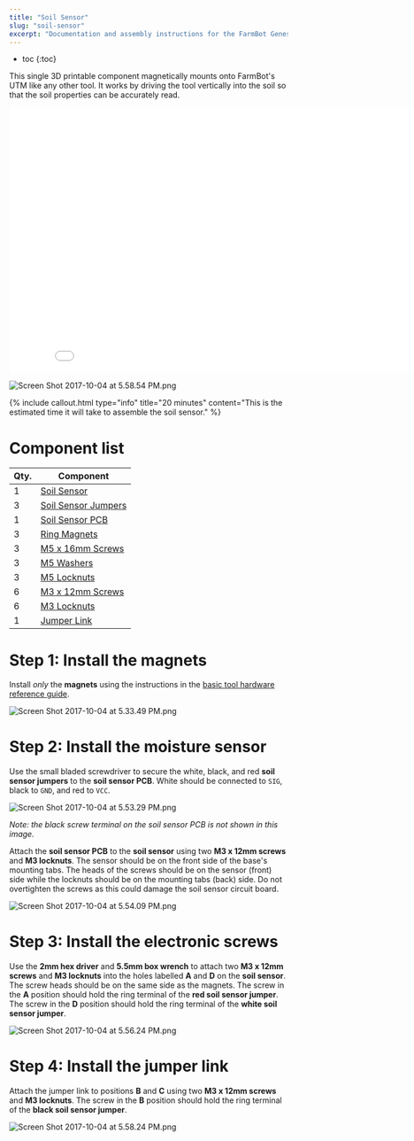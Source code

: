 ```yaml
---
title: "Soil Sensor"
slug: "soil-sensor"
excerpt: "Documentation and assembly instructions for the FarmBot Genesis soil sensor"
---
```


* toc
{:toc}

This single 3D printable component magnetically mounts onto FarmBot's UTM like any other tool. It works by driving the tool vertically into the soil so that the soil properties can be accurately read.

<iframe class="embedly-embed" src="//cdn.embedly.com/widgets/media.html?src=https%3A%2F%2Fwww.youtube.com%2Fembed%2Fp6CPnJoHf8E%3Ffeature%3Doembed&url=http%3A%2F%2Fwww.youtube.com%2Fwatch%3Fv%3Dp6CPnJoHf8E&image=https%3A%2F%2Fi.ytimg.com%2Fvi%2Fp6CPnJoHf8E%2Fhqdefault.jpg&key=02466f963b9b4bb8845a05b53d3235d7&type=text%2Fhtml&schema=youtube" width="854" height="480" scrolling="no" frameborder="0" allowfullscreen></iframe>



![Screen Shot 2017-10-04 at 5.58.54 PM.png](Screen_Shot_2017-10-04_at_5.58.54_PM.png)



{%
include callout.html
type="info"
title="20 minutes"
content="This is the estimated time it will take to assemble the soil sensor."
%}

# Component list

|Qty.                          |Component                     |
|------------------------------|------------------------------|
|1                             |[Soil Sensor](../../Extras/bom/plastic-parts.md#soil-sensor)
|3                             |[Soil Sensor Jumpers](../../Extras/bom/electronics-and-wiring.md#soil-sensor-jumpers)
|1                             |[Soil Sensor PCB](../../Extras/bom/electronics-and-wiring.md#soil-sensor)
|3                             |[Ring Magnets](../../Extras/bom/miscellaneous.md#ring-magnets)
|3                             |[M5 x 16mm Screws](../../Extras/bom/fasteners-and-hardware.md#m5-x-16mm-screws)
|3                             |[M5 Washers](../../Extras/bom/fasteners-and-hardware.md#m5-washers)
|3                             |[M5 Locknuts](../../Extras/bom/fasteners-and-hardware.md#m5-locknuts)
|6                             |[M3 x 12mm Screws](../../Extras/bom/fasteners-and-hardware.md#m3-x-12mm-screws)
|6                             |[M3 Locknuts](../../Extras/bom/fasteners-and-hardware.md#m3-locknuts)
|1                             |[Jumper Link](../../Extras/bom/electronics-and-wiring.md#jumper-links)

# Step 1: Install the magnets
Install *only* the **magnets** using the instructions in the [basic tool hardware reference guide](../../Extras/reference/basic-tool-hardware.md).

![Screen Shot 2017-10-04 at 5.33.49 PM.png](Screen_Shot_2017-10-04_at_5.33.49_PM.png)

# Step 2: Install the moisture sensor
Use the small bladed screwdriver to secure the white, black, and red **soil sensor jumpers** to the **soil sensor PCB**. White should be connected to `SIG`, black to `GND`, and red to `VCC`.

![Screen Shot 2017-10-04 at 5.53.29 PM.png](Screen_Shot_2017-10-04_at_5.53.29_PM.png)

_Note: the black screw terminal on the soil sensor PCB is not shown in this image._

Attach the **soil sensor PCB** to the **soil sensor** using two **M3 x 12mm screws** and **M3 locknuts**. The sensor should be on the front side of the base's mounting tabs. The heads of the screws should be on the sensor (front) side while the locknuts should be on the mounting tabs (back) side. Do not overtighten the screws as this could damage the soil sensor circuit board.

![Screen Shot 2017-10-04 at 5.54.09 PM.png](Screen_Shot_2017-10-04_at_5.54.09_PM.png)

# Step 3: Install the electronic screws
Use the **2mm hex driver** and **5.5mm box wrench** to attach two **M3 x 12mm screws** and **M3 locknuts** into the holes labelled **A** and **D** on the **soil sensor**. The screw heads should be on the same side as the magnets. The screw in the **A** position should hold the ring terminal of the **red soil sensor jumper**. The screw in the **D** position should hold the ring terminal of the **white soil sensor jumper**.

![Screen Shot 2017-10-04 at 5.56.24 PM.png](Screen_Shot_2017-10-04_at_5.56.24_PM.png)

# Step 4: Install the jumper link

Attach the jumper link to positions **B** and **C** using two **M3 x 12mm screws** and **M3 locknuts**. The screw in the **B** position should hold the ring terminal of the **black soil sensor jumper**.

![Screen Shot 2017-10-04 at 5.58.24 PM.png](Screen_Shot_2017-10-04_at_5.58.24_PM.png)

